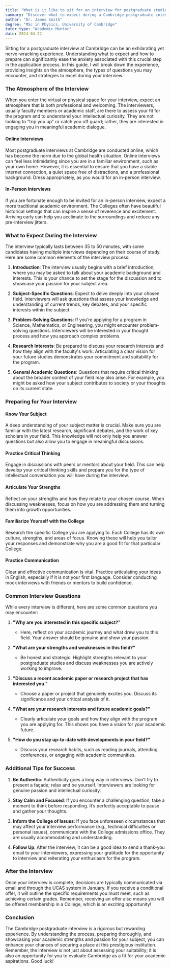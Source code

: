 ```yaml
---
title: "What is it like to sit for an interview for postgraduate studies at Cambridge?"
summary: "Discover what to expect during a Cambridge postgraduate interview, including atmosphere, questions, and tips for success to ease your nerves."
author: "Dr. James Smith"
degree: "MSc in Physics, University of Cambridge"
tutor_type: "Academic Mentor"
date: 2024-04-22
---
```


Sitting for a postgraduate interview at Cambridge can be an exhilarating yet nerve-wracking experience. Understanding what to expect and how to prepare can significantly ease the anxiety associated with this crucial step in the application process. In this guide, I will break down the experience, providing insights on the atmosphere, the types of questions you may encounter, and strategies to excel during your interview.

### The Atmosphere of the Interview

When you enter the virtual or physical space for your interview, expect an atmosphere that is both professional and welcoming. The interviewers, usually faculty members or academic staff, are there to assess your fit for the program and to understand your intellectual curiosity. They are not looking to "trip you up" or catch you off guard; rather, they are interested in engaging you in meaningful academic dialogue.

#### Online Interviews

Most postgraduate interviews at Cambridge are conducted online, which has become the norm due to the global health situation. Online interviews can feel less intimidating since you are in a familiar environment, such as your own home. However, it is essential to ensure that you have a stable internet connection, a quiet space free of distractions, and a professional background. Dress appropriately, as you would for an in-person interview.

#### In-Person Interviews

If you are fortunate enough to be invited for an in-person interview, expect a more traditional academic environment. The Colleges often have beautiful historical settings that can inspire a sense of reverence and excitement. Arriving early can help you acclimate to the surroundings and reduce any pre-interview jitters.

### What to Expect During the Interview

The interview typically lasts between 35 to 50 minutes, with some candidates having multiple interviews depending on their course of study. Here are some common elements of the interview process:

1. **Introduction**: The interview usually begins with a brief introduction, where you may be asked to talk about your academic background and interests. This is your chance to set the stage for the discussion and to showcase your passion for your subject area.

2. **Subject-Specific Questions**: Expect to delve deeply into your chosen field. Interviewers will ask questions that assess your knowledge and understanding of current trends, key debates, and your specific interests within the subject. 

3. **Problem-Solving Questions**: If you’re applying for a program in Science, Mathematics, or Engineering, you might encounter problem-solving questions. Interviewers will be interested in your thought process and how you approach complex problems.

4. **Research Interests**: Be prepared to discuss your research interests and how they align with the faculty's work. Articulating a clear vision for your future studies demonstrates your commitment and suitability for the program.

5. **General Academic Questions**: Questions that require critical thinking about the broader context of your field may also arise. For example, you might be asked how your subject contributes to society or your thoughts on its current state.

### Preparing for Your Interview

#### Know Your Subject

A deep understanding of your subject matter is crucial. Make sure you are familiar with the latest research, significant debates, and the work of key scholars in your field. This knowledge will not only help you answer questions but also allow you to engage in meaningful discussions.

#### Practice Critical Thinking

Engage in discussions with peers or mentors about your field. This can help develop your critical thinking skills and prepare you for the type of intellectual conversation you will have during the interview. 

#### Articulate Your Strengths

Reflect on your strengths and how they relate to your chosen course. When discussing weaknesses, focus on how you are addressing them and turning them into growth opportunities.

#### Familiarize Yourself with the College

Research the specific College you are applying to. Each College has its own culture, strengths, and areas of focus. Knowing these will help you tailor your responses and demonstrate why you are a good fit for that particular College.

#### Practice Communication

Clear and effective communication is vital. Practice articulating your ideas in English, especially if it is not your first language. Consider conducting mock interviews with friends or mentors to build confidence.

### Common Interview Questions

While every interview is different, here are some common questions you may encounter:

1. **"Why are you interested in this specific subject?"**
   - Here, reflect on your academic journey and what drew you to this field. Your answer should be genuine and show your passion.

2. **"What are your strengths and weaknesses in this field?"**
   - Be honest and strategic. Highlight strengths relevant to your postgraduate studies and discuss weaknesses you are actively working to improve.

3. **"Discuss a recent academic paper or research project that has interested you."**
   - Choose a paper or project that genuinely excites you. Discuss its significance and your critical analysis of it.

4. **"What are your research interests and future academic goals?"**
   - Clearly articulate your goals and how they align with the program you are applying for. This shows you have a vision for your academic future.

5. **"How do you stay up-to-date with developments in your field?"**
   - Discuss your research habits, such as reading journals, attending conferences, or engaging with academic communities.

### Additional Tips for Success

1. **Be Authentic**: Authenticity goes a long way in interviews. Don’t try to present a façade; relax and be yourself. Interviewers are looking for genuine passion and intellectual curiosity.

2. **Stay Calm and Focused**: If you encounter a challenging question, take a moment to think before responding. It’s perfectly acceptable to pause and gather your thoughts.

3. **Inform the College of Issues**: If you face unforeseen circumstances that may affect your interview performance (e.g., technical difficulties or personal issues), communicate with the College admissions office. They are usually accommodating and understanding.

4. **Follow Up**: After the interview, it can be a good idea to send a thank-you email to your interviewers, expressing your gratitude for the opportunity to interview and reiterating your enthusiasm for the program.

### After the Interview

Once your interview is complete, decisions are typically communicated via email and through the UCAS system in January. If you receive a conditional offer, it will outline the specific requirements you must meet, such as achieving certain grades. Remember, receiving an offer also means you will be offered membership in a College, which is an exciting opportunity!

### Conclusion

The Cambridge postgraduate interview is a rigorous but rewarding experience. By understanding the process, preparing thoroughly, and showcasing your academic strengths and passion for your subject, you can enhance your chances of securing a place at this prestigious institution. Remember, the interview is not just about assessing your suitability; it is also an opportunity for you to evaluate Cambridge as a fit for your academic aspirations. Good luck!
    